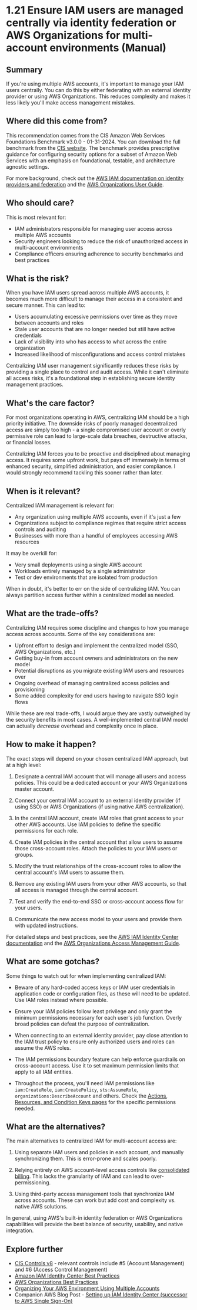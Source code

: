 # 1.21 Ensure IAM users are managed centrally via identity federation or AWS Organizations for multi-account environments (Manual)

## Summary
If you're using multiple AWS accounts, it's important to manage your IAM users centrally. You can do this by either federating with an external identity provider or using AWS Organizations. This reduces complexity and makes it less likely you'll make access management mistakes.

## Where did this come from?
This recommendation comes from the CIS Amazon Web Services Foundations Benchmark v3.0.0 - 01-31-2024. You can download the full benchmark from the [CIS website](https://downloads.cisecurity.org/#/). The benchmark provides prescriptive guidance for configuring security options for a subset of Amazon Web Services with an emphasis on foundational, testable, and architecture agnostic settings.

For more background, check out the [AWS IAM documentation on identity providers and federation](https://docs.aws.amazon.com/IAM/latest/UserGuide/id_roles_providers.html) and the [AWS Organizations User Guide](https://docs.aws.amazon.com/organizations/latest/userguide/orgs_introduction.html).

## Who should care? 
This is most relevant for:
- IAM administrators responsible for managing user access across multiple AWS accounts
- Security engineers looking to reduce the risk of unauthorized access in multi-account environments
- Compliance officers ensuring adherence to security benchmarks and best practices

## What is the risk?
When you have IAM users spread across multiple AWS accounts, it becomes much more difficult to manage their access in a consistent and secure manner. This can lead to:

- Users accumulating excessive permissions over time as they move between accounts and roles
- Stale user accounts that are no longer needed but still have active credentials
- Lack of visibility into who has access to what across the entire organization
- Increased likelihood of misconfigurations and access control mistakes

Centralizing IAM user management significantly reduces these risks by providing a single place to control and audit access. While it can't eliminate all access risks, it's a foundational step in establishing secure identity management practices.

## What's the care factor?
For most organizations operating in AWS, centralizing IAM should be a high priority initiative. The downside risks of poorly managed decentralized access are simply too high - a single compromised user account or overly permissive role can lead to large-scale data breaches, destructive attacks, or financial losses.

Centralizing IAM forces you to be proactive and disciplined about managing access. It requires some upfront work, but pays off immensely in terms of enhanced security, simplified administration, and easier compliance. I would strongly recommend tackling this sooner rather than later.

## When is it relevant?
Centralized IAM management is relevant for:

- Any organization using multiple AWS accounts, even if it's just a few
- Organizations subject to compliance regimes that require strict access controls and auditing
- Businesses with more than a handful of employees accessing AWS resources

It may be overkill for:

- Very small deployments using a single AWS account 
- Workloads entirely managed by a single administrator
- Test or dev environments that are isolated from production

When in doubt, it's better to err on the side of centralizing IAM. You can always partition access further within a centralized model as needed.

## What are the trade-offs?
Centralizing IAM requires some discipline and changes to how you manage access across accounts. Some of the key considerations are:

- Upfront effort to design and implement the centralized model (SSO, AWS Organizations, etc.)
- Getting buy-in from account owners and administrators on the new model
- Potential disruptions as you migrate existing IAM users and resources over
- Ongoing overhead of managing centralized access policies and provisioning
- Some added complexity for end users having to navigate SSO login flows

While these are real trade-offs, I would argue they are vastly outweighed by the security benefits in most cases. A well-implemented central IAM model can actually *decrease* overhead and complexity once in place.

## How to make it happen?
The exact steps will depend on your chosen centralized IAM approach, but at a high level:

1. Designate a central IAM account that will manage all users and access policies. This could be a dedicated account or your AWS Organizations master account.

2. Connect your central IAM account to an external identity provider (if using SSO) or AWS Organizations (if using native AWS centralization). 

3. In the central IAM account, create IAM roles that grant access to your other AWS accounts. Use IAM policies to define the specific permissions for each role.

4. Create IAM policies in the central account that allow users to assume those cross-account roles. Attach the policies to your IAM users or groups.

5. Modify the trust relationships of the cross-account roles to allow the central account's IAM users to assume them.

6. Remove any existing IAM users from your other AWS accounts, so that all access is managed through the central account.

7. Test and verify the end-to-end SSO or cross-account access flow for your users.

8. Communicate the new access model to your users and provide them with updated instructions.

For detailed steps and best practices, see the [AWS IAM Identity Center documentation](https://docs.aws.amazon.com/singlesignon/latest/userguide/what-is.html) and the [AWS Organizations Access Management Guide](https://docs.aws.amazon.com/organizations/latest/userguide/orgs_manage_accounts_access.html).

## What are some gotchas?
Some things to watch out for when implementing centralized IAM:

- Beware of any hard-coded access keys or IAM user credentials in application code or configuration files, as these will need to be updated. Use IAM roles instead where possible.

- Ensure your IAM policies follow least privilege and only grant the minimum permissions necessary for each user's job function. Overly broad policies can defeat the purpose of centralization.

- When connecting to an external identity provider, pay close attention to the IAM trust policy to ensure only authorized users and roles can assume the AWS roles.

- The IAM permissions boundary feature can help enforce guardrails on cross-account access. Use it to set maximum permission limits that apply to all IAM entities.

- Throughout the process, you'll need IAM permissions like `iam:CreateRole`, `iam:CreatePolicy`, `sts:AssumeRole`, `organizations:DescribeAccount` and others. Check the [Actions, Resources, and Condition Keys pages](https://docs.aws.amazon.com/service-authorization/latest/reference/reference_policies_actions-resources-contextkeys.html) for the specific permissions needed.

## What are the alternatives?
The main alternatives to centralized IAM for multi-account access are:

1. Using separate IAM users and policies in each account, and manually synchronizing them. This is error-prone and scales poorly.

2. Relying entirely on AWS account-level access controls like [consolidated billing](https://docs.aws.amazon.com/awsaccountbilling/latest/aboutv2/consolidated-billing.html). This lacks the granularity of IAM and can lead to over-permissioning.

3. Using third-party access management tools that synchronize IAM across accounts. These can work but add cost and complexity vs. native AWS solutions.

In general, using AWS's built-in identity federation or AWS Organizations capabilities will provide the best balance of security, usability, and native integration.

## Explore further
- [CIS Controls v8](https://www.cisecurity.org/controls/cis-controls-list/) - relevant controls include #5 (Account Management) and #6 (Access Control Management)
- [Amazon IAM Identity Center Best Practices](https://docs.aws.amazon.com/singlesignon/latest/userguide/iam-auth-access-best-practices.html)  
- [AWS Organizations Best Practices](https://docs.aws.amazon.com/organizations/latest/userguide/orgs_best-practices_mgmt-acct.html)
- [Organizing Your AWS Environment Using Multiple Accounts ](https://docs.aws.amazon.com/whitepapers/latest/organizing-your-aws-environment/organizing-your-aws-environment.html)
- Companion AWS Blog Post - [Setting up IAM Identity Center (successor to AWS Single Sign-On)](https://docs.aws.amazon.com/singlesignon/latest/userguide/get-set-up-for-idc.html)
